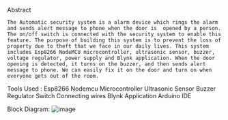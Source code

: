 Abstract 

    The Automatic security system is a alarm device which rings the alarm and sends alert message to phone when the door is  opened by a person. The on/off switch is connected with the security system to enable this feature. The purpose of building this system is to prevent the loss of property due to theft that we face in our daily lives. This system includes Esp8266 NodeMCU microcontroller, ultrasonic sensor, buzzer, voltage regulator, power supply and Blynk application. When the door opening is detected, it turns on the buzzer, and then sends alert message to phone. We can easily fix it on the door and turn on when everyone gets out of the room.

Tools Used :
    Esp8266 Nodemcu Microcontroller
    Ultrasonic Sensor
    Buzzer
    Regulator
    Switch
    Connecting wires
    Blynk  Application
    Arduino IDE

Block Diagram:
![image](https://github.com/GayathriShankar003/iot-based-theft-prevention-system/assets/138317099/5eef3734-5d80-49cf-a2be-7fba22060b3d)




